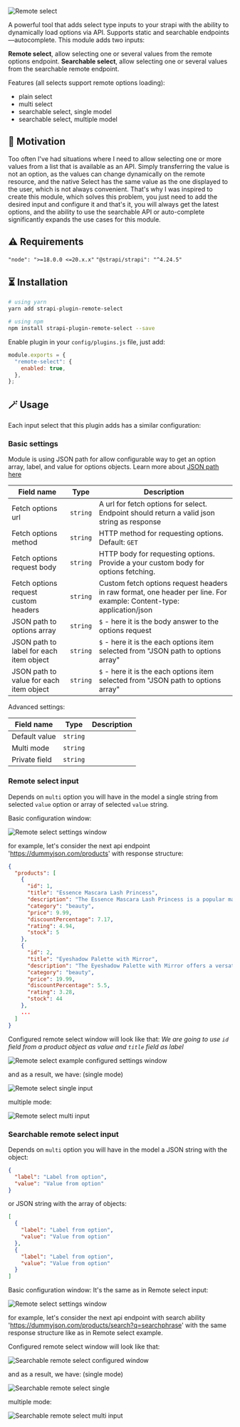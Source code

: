 
![Remote select](https://github.com/dmitriy-nz/strapi-plugin-remote-select/raw/main/logo.svg)


A powerful tool that adds select type inputs to your strapi with the ability to dynamically load options via API.
Supports static and searchable endpoints—autocomplete.
This module adds two inputs:

**Remote select**, allow selecting one or several values from the remote options endpoint.
**Searchable select**, allow selecting one or several values from the searchable remote endpoint.

Features (all selects support remote options loading):

- plain select
- multi select
- searchable select, single model
- searchable select, multiple model

## 💭 Motivation

Too often I've had situations where I need to allow selecting one or more values from a list that is available as an API.
Simply transferring the value is not an option, as the values can change dynamically on the remote resource,
and the native Select has the same value as the one displayed to the user, which is not always convenient.
That's why I was inspired to create this module, which solves this problem, you just need to add the desired input and configure it and that's it, you will always get the latest options, and the ability to use the searchable API or auto-complete significantly expands the use cases for this module.


## ⚠️ Requirements

`"node": ">=18.0.0 <=20.x.x"`
`"@strapi/strapi": "^4.24.5"`

## ⏳ Installation
```bash
# using yarn
yarn add strapi-plugin-remote-select

# using npm
npm install strapi-plugin-remote-select --save
```

Enable plugin in your `config/plugins.js` file, just add:

```js
module.exports = {
  "remote-select": {
    enabled: true,
  },
};
```

## 🪄 Usage

Each input select that this plugin adds has a similar configuration:

### Basic settings

Module is using JSON path for allow configurable way to get an option array, label, and value for options objects. Learn more about [JSON path here](https://github.com/dchester/jsonpath)

| Field name                              | Type     | Description                                                                                                          |
| --------------------------------------- | -------- | -------------------------------------------------------------------------------------------------------------------- |
| Fetch options url                       | `string` | A url for fetch options for select. Endpoint should return a valid json string as response                           |
| Fetch options method                    | `string` | HTTP method for requesting options. Default: `GET`                                                                   |
| Fetch options request body              | `string` | HTTP body for requesting options. Provide a your custom body for options fetching.                                   |
| Fetch options request custom headers    | `string` | Custom fetch options request headers in raw format, one header per line. For example: Content-type: application/json |
| JSON path to options array              | `string` | `$` - here it is the body answer to the options request                                                              |
| JSON path to label for each item object | `string` | `$` - here it is the each options item selected from "JSON path to options array"                                    |
| JSON path to value for each item object | `string` | `$` - here it is the each options item selected from "JSON path to options array"                                    |

Advanced settings:

| Field name    | Type     | Description |
| ------------- | -------- | ----------- |
| Default value | `string` |             |
| Multi mode    | `string` |             |
| Private field | `string` |             |

### Remote select input

Depends on `multi` option you will have in the model a single string from selected `value` option or array of selected `value` string.

Basic configuration window:

![Remote select settings window](https://github.com/dmitriy-nz/strapi-plugin-remote-select/raw/main/screenshots/remote-select-settings.png)

for example, let's consider the next api endpoint 'https://dummyjson.com/products' with response structure:

```json
{
  "products": [
    {
      "id": 1,
      "title": "Essence Mascara Lash Princess",
      "description": "The Essence Mascara Lash Princess is a popular mascara known for its volumizing and lengthening effects. Achieve dramatic lashes with this long-lasting and cruelty-free formula.",
      "category": "beauty",
      "price": 9.99,
      "discountPercentage": 7.17,
      "rating": 4.94,
      "stock": 5
    },
    {
      "id": 2,
      "title": "Eyeshadow Palette with Mirror",
      "description": "The Eyeshadow Palette with Mirror offers a versatile range of eyeshadow shades for creating stunning eye looks. With a built-in mirror, it's convenient for on-the-go makeup application.",
      "category": "beauty",
      "price": 19.99,
      "discountPercentage": 5.5,
      "rating": 3.28,
      "stock": 44
    },
    ...
  ]
}
```

Configured remote select window will look like that:
_We are going to use `id` field from a product object as value and `title` field as label_

![Remote select example configured settings window](https://github.com/dmitriy-nz/strapi-plugin-remote-select/raw/main/screenshots/remote-select-configured-window.png)

and as a result, we have: (single mode)

![Remote select single input](https://github.com/dmitriy-nz/strapi-plugin-remote-select/raw/main/screenshots/remote-select-input.single.png)

multiple mode:

![Remote select multi input](https://github.com/dmitriy-nz/strapi-plugin-remote-select/raw/main/screenshots/remote-select-input.multiple.png)

### Searchable remote select input

Depends on `multi` option you will have in the model a JSON string with the object:

```json
{
  "label": "Label from option",
  "value": "Value from option"
}
```

or JSON string with the array of objects:

```json
[
  {
    "label": "Label from option",
    "value": "Value from option"
  },
  {
    "label": "Label from option",
    "value": "Value from option"
  }
]
```

Basic configuration window:
It's the same as in Remote select input:

![Remote select settings window](https://github.com/dmitriy-nz/strapi-plugin-remote-select/raw/main/screenshots/searchable-remote-select-input.single.gif)

for example, let's consider the next api endpoint with search ability 'https://dummyjson.com/products/search?q=searchphrase' with the same response structure like as in Remote select example.

Configured remote select window will look like that:

![Searchable remote select configured window](https://github.com/dmitriy-nz/strapi-plugin-remote-select/raw/main/screenshots/searchable-remote-select-configured-window.png)

and as a result, we have: (single mode)

![Searchable remote select single](https://github.com/dmitriy-nz/strapi-plugin-remote-select/raw/main/screenshots/searchable-remote-select-input.single.gif)

multiple mode:

![Searchable remote select multi input](https://github.com/dmitriy-nz/strapi-plugin-remote-select/raw/main/screenshots/searchable-remote-select-input.multiple.gif)
